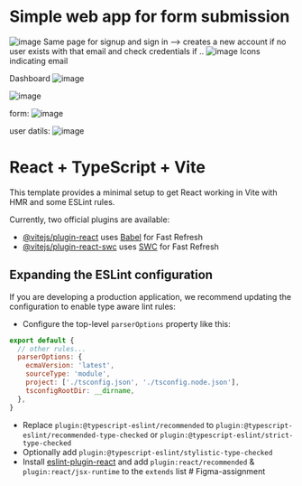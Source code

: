 # Simple web app for form submission 
![image](https://github.com/ssk-12/Figma-assignment/assets/116058507/93bd4915-03e6-465e-acc9-885ab1de6087)
Same page for signup and sign in --> creates a new account if no user exists with that email and check credentials if ..
![image](https://github.com/ssk-12/Figma-assignment/assets/116058507/b0a35a75-269b-44a1-a2fa-212d9c756741)
Icons indicating email 

Dashboard
![image](https://github.com/ssk-12/Figma-assignment/assets/116058507/4296356b-813a-4f2d-8c08-99c02420a26b)

![image](https://github.com/ssk-12/Figma-assignment/assets/116058507/240391d3-2c25-4ab5-b1a3-ec3445bd4703)

form:
![image](https://github.com/ssk-12/Figma-assignment/assets/116058507/9d2d0eca-7a6b-425c-9159-8c8f82ef0d4d)

user datils:
![image](https://github.com/ssk-12/Figma-assignment/assets/116058507/c708b10d-62cf-45b2-bc9e-eaa537f859cf)










# React + TypeScript + Vite

This template provides a minimal setup to get React working in Vite with HMR and some ESLint rules.

Currently, two official plugins are available:

- [@vitejs/plugin-react](https://github.com/vitejs/vite-plugin-react/blob/main/packages/plugin-react/README.md) uses [Babel](https://babeljs.io/) for Fast Refresh
- [@vitejs/plugin-react-swc](https://github.com/vitejs/vite-plugin-react-swc) uses [SWC](https://swc.rs/) for Fast Refresh

## Expanding the ESLint configuration

If you are developing a production application, we recommend updating the configuration to enable type aware lint rules:

- Configure the top-level `parserOptions` property like this:

```js
export default {
  // other rules...
  parserOptions: {
    ecmaVersion: 'latest',
    sourceType: 'module',
    project: ['./tsconfig.json', './tsconfig.node.json'],
    tsconfigRootDir: __dirname,
  },
}
```

- Replace `plugin:@typescript-eslint/recommended` to `plugin:@typescript-eslint/recommended-type-checked` or `plugin:@typescript-eslint/strict-type-checked`
- Optionally add `plugin:@typescript-eslint/stylistic-type-checked`
- Install [eslint-plugin-react](https://github.com/jsx-eslint/eslint-plugin-react) and add `plugin:react/recommended` & `plugin:react/jsx-runtime` to the `extends` list
#   F i g m a - a s s i g n m e n t 
 
 
